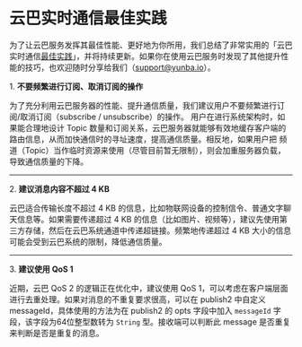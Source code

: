 # 云巴实时通信最佳实践

为了让云巴服务发挥其最佳性能、更好地为你所用，我们总结了非常实用的「云巴实时通信[最佳实践](https://en.wikipedia.org/wiki/Best_practice)」，并将持续更新。如果你在使用云巴服务时发现了其他提升性能的技巧，也欢迎随时分享给我们（support@yunba.io）。

<a name="1"></a>1. **不要频繁进行订阅、取消订阅的操作**

为了充分利用云巴服务器的性能、提升通信质量，我们建议用户不要频繁进行订阅/取消订阅（subscribe / unsubscribe）的操作。
用户在进行系统架构时，如果能合理地设计 Topic 数量和订阅关系，云巴服务器就能够有效地缓存客户端的路由信息，从而加快通信时的寻址速度，提高通信质量。相反地，如果用户把 频道（Topic）当作临时资源来使用（尽管目前暂无限制），则会加重服务器负载，导致通信质量的下降。
 
---
<a name="2"></a>2. **建议消息内容不超过 4 KB**

云巴适合传输长度不超过 4 KB 的信息，比如物联网设备的控制信令、普通文字聊天信息等。如果需要传递超过 4 KB 的信息（比如图片、视频等），建议先使用第三方存储，然后在云巴系统通道中传递超链接。频繁地传递超过 4 KB 大小的信息可能会受到云巴系统的限制，降低通信质量。

---
<a name="3"></a>3. **建议使用 QoS 1**

近期，云巴 QoS 2 的逻辑正在优化中，建议使用 QoS 1，可以考虑在客户端层面进行去重处理。如果对消息的不重复要求很高，可以在 publish2 中自定义 messageId，具体使用的方法为在 publish2 的 opts 字段中加入 `messageId` 字段，该字段为64位整型数转为 `String` 型。接收端可以判断此 message 是否重复来判断是否是重复的消息。
